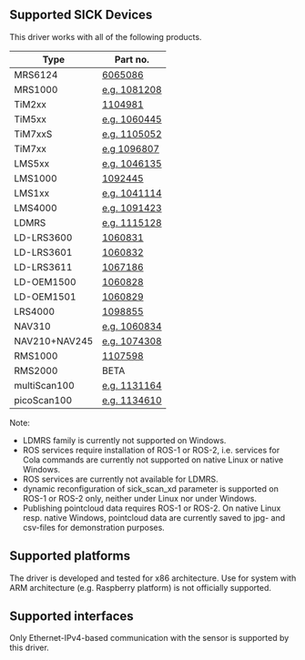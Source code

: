 ## Supported SICK Devices

This driver works with all of the following products.

| Type                | Part no.                                                                                                                           |
| ------------------- | ---------------------------------------------------------------------------------------------------------------------------------- |
| MRS6124             | [6065086](https://www.sick.com/de/en/detection-and-ranging-solutions/3d-lidar-sensors/mrs6000/c/g448151)                           |
| MRS1000             | [e.g. 1081208](https://www.sick.com/sg/en/detection-and-ranging-solutions/3d-lidar-sensors/mrs1000/mrs1104c-111011/p/p495044)      |
| TiM2xx              | [1104981](https://www.sick.com/ag/en/detection-and-ranging-solutions/2d-lidar-sensors/tim2xx/tim240-2050300/p/p654443)             |
| TiM5xx              | [e.g. 1060445](https://www.sick.com/de/en/detection-and-ranging-solutions/2d-lidar-sensors/tim5xx/tim551-2050001/p/p343045)        |
| TiM7xxS             | [e.g. 1105052](https://www.sick.com/de/de/mess-und-detektionsloesungen/2d-lidar-sensoren/tim7xx/tim771s-2174104/p/p660929)         |
| TiM7xx              | [e.g 1096807](https://www.sick.com/de/de/mess-und-detektionsloesungen/2d-lidar-sensoren/tim7xx/tim781-2174101/p/p594148)           |
| LMS5xx              | [e.g. 1046135](https://www.sick.com/de/en/detection-and-ranging-solutions/2d-lidar-sensors/lms5xx/c/g179651)                       |
| LMS1000             | [1092445](https://www.sick.com/ag/en/detection-and-ranging-solutions/2d-lidar-sensors/lms1000/c/g387151)                           |
| LMS1xx              | [e.g. 1041114](https://www.sick.com/de/en/detection-and-ranging-solutions/2d-lidar-sensors/lms1xx/c/g91901)                        |
| LMS4000             | [e.g. 1091423](https://www.sick.com/de/de/mess-und-detektionsloesungen/2d-lidar-sensoren/lms4000/lms4111r-13000/p/p578044?ff_data) |
| LDMRS               | [e.g. 1115128](https://www.sick.com/de/de/p/p662073)                                                                               |
| LD-LRS3600          | [1060831](https://www.sick.com/no/en/lidar-sensors/2d-lidar-sensors/ld-lrs/ld-lrs3600/p/p362656)                                   |
| LD-LRS3601          | [1060832](https://www.sick.com/no/en/lidar-sensors/2d-lidar-sensors/ld-lrs/ld-lrs3601/p/p362657)                                   |
| LD-LRS3611          | [1067186](https://www.sick.com/no/en/lidar-sensors/2d-lidar-sensors/ld-lrs/ld-lrs3611/p/p362658)                                   |
| LD-OEM1500          | [1060828](https://www.sick.com/no/en/lidar-sensors/2d-lidar-sensors/ld-oem/ld-oem1500/p/p362654)                                   |
| LD-OEM1501          | [1060829](https://www.sick.com/no/en/lidar-sensors/2d-lidar-sensors/ld-oem/ld-oem1501/p/p362655)                                   |
| LRS4000             | [1098855](https://www.sick.com/no/en/detection-and-ranging-solutions/2d-lidar-sensors/lrs4000/c/g555594)                           |
| NAV310              | [e.g. 1060834](https://www.sick.com/de/de/mess-und-detektionsloesungen/2d-lidar-sensoren/nav3xx/nav310-3211/p/p349345)             |
| NAV210+NAV245       | [e.g. 1074308](https://www.sick.com/de/de/mess-und-detektionsloesungen/2d-lidar-sensoren/nav2xx/c/g356151)                         |
| RMS1000             | [1107598](https://www.sick.com/de/en/detection-and-ranging-solutions/radar-sensors/rms1000/rms1731c-636111/p/p660833)              |
| RMS2000             | BETA                                                                                                                               |
| multiScan100        | [e.g. 1131164](https://www.sick.com/1131164)                                                                                       |
| picoScan100         | [e.g. 1134610](https://www.sick.com/1134610)                                                                                       |

Note:
* LDMRS family is currently not supported on Windows.
* ROS services require installation of ROS-1 or ROS-2, i.e. services for Cola commands are currently not supported on native Linux or native Windows.
* ROS services are currently not available for LDMRS.
* dynamic reconfiguration of sick_scan_xd parameter is supported on ROS-1 or ROS-2 only, neither under Linux nor under Windows.
* Publishing pointcloud data requires ROS-1 or ROS-2. On native Linux resp. native Windows, pointcloud data are currently saved to jpg- and csv-files for demonstration purposes.

## Supported platforms

The driver is developed and tested for x86 architecture. Use for system with ARM architecture (e.g. Raspberry platform) is not officially supported.

## Supported interfaces

Only Ethernet-IPv4-based communication with the sensor is supported by this driver.